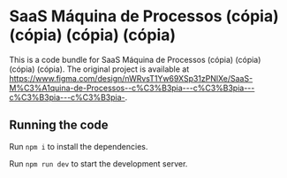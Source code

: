 
  # SaaS Máquina de Processos (cópia) (cópia) (cópia) (cópia)

  This is a code bundle for SaaS Máquina de Processos (cópia) (cópia) (cópia) (cópia). The original project is available at https://www.figma.com/design/nWRvsT1Yw69XSp31zPNlXe/SaaS-M%C3%A1quina-de-Processos--c%C3%B3pia---c%C3%B3pia---c%C3%B3pia---c%C3%B3pia-.

  ## Running the code

  Run `npm i` to install the dependencies.

  Run `npm run dev` to start the development server.
  